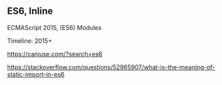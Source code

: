## ES6, Inline

ECMAScript 2015, (ES6) Modules

Timeline: 2015+

https://caniuse.com/?search=es6

https://stackoverflow.com/questions/52965907/what-is-the-meaning-of-static-import-in-es6
